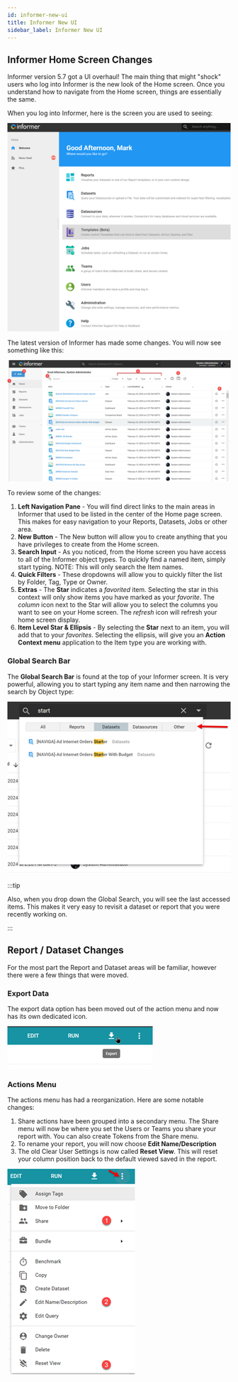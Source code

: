 ```yaml
---
id: informer-new-ui
title: Informer New UI
sidebar_label: Informer New UI
---
```


## Informer Home Screen Changes

Informer version 5.7 got a UI overhaul!  The main thing that might "shock" users who log into Informer is the new look of the Home screen.  Once you understand how to navigate from the Home screen, things are essentially the same.

When you log into Informer, here is the screen you are used to seeing:

![image-20240226145140426](images/informer-upgrades-homescreen-001.png)

The latest version of Informer has made some changes.  You will now see something like this:

![image-20240226145524855](images/informer-upgrades-homescreen-002.png)

To review some of the changes:

1. **Left Navigation Pane** - You will find direct links to the main areas in Informer that used to be listed in the center of the Home page screen.  This makes for easy navigation to your Reports, Datasets, Jobs or other area.
2. **New Button** - The New button will allow you to create anything that you have privileges to create from the Home screen.
3. **Search Input** - As you noticed, from the Home screen you have access to all of the Informer object types.  To quickly find a named item, simply start typing.  NOTE: This will only search the Item names.
4. **Quick Filters** - These dropdowns will allow you to quickly filter the list by Folder, Tag, Type or Owner.
5. **Extras** - The **Star** indicates a *favorited* item.  Selecting the star in this context will only show items you have marked as your *favorite*.  The *column* icon next to the Star will allow you to select the columns you want to see on your Home screen. 
   The *refresh* icon will refresh your home screen display.
6. **Item Level Star & Ellipsis** - By selecting the **Star** next to an item, you will add that to your *favorites*.  Selecting the ellipsis, will give you an **Action Context menu** application to the Item type you are working with.



### Global Search Bar

The **Global Search Bar** is found at the top of your Informer screen.  It is very powerful, allowing you to start typing any item name and then narrowing the search by Object type:

![image-20240226152206851](images/informer-upgrades-globalsearch-001.png)

:::tip

Also, when you drop down the Global Search, you will see the last accessed items. This makes it very easy to revisit a dataset or report that you were recently working on.

:::

## Report / Dataset Changes

For the most part the Report and Dataset areas will be familiar, however there were a few things that were moved.

### Export Data

The export data option has been moved out of the action menu and now has its own dedicated icon.

![image-20240229104749403](images/informer-upgrades-reportdataset-001.png)



### Actions Menu

The actions menu has had a reorganization.  Here are some notable changes:

1. Share actions have been grouped into a secondary menu.  The Share menu will now be where you set the Users or Teams you share your report with.  You can also create Tokens from the Share menu.
2. To rename your report, you will now choose **Edit Name/Description**
3. The old Clear User Settings is now called **Reset View**.  This will reset your column position back to the default viewed saved in the report.



![image-20240229105355052](images/informer-upgrades-reportdataset-002.png)
